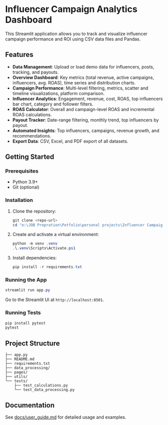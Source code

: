 # Influencer Campaign Analytics Dashboard

This Streamlit application allows you to track and visualize influencer campaign performance and ROI using CSV data files and Pandas.

## Features

- **Data Management**: Upload or load demo data for influencers, posts, tracking, and payouts.
- **Overview Dashboard**: Key metrics (total revenue, active campaigns, influencers, avg. ROAS), time series and distribution charts.
- **Campaign Performance**: Multi-level filtering, metrics, scatter and timeline visualizations, platform comparison.
- **Influencer Analytics**: Engagement, revenue, cost, ROAS, top influencers bar chart, category and follower filters.
- **ROAS Calculator**: Overall and campaign-level ROAS and incremental ROAS calculations.
- **Payout Tracker**: Date-range filtering, monthly trend, top influencers by payout.
- **Automated Insights**: Top influencers, campaigns, revenue growth, and recommendations.
- **Export Data**: CSV, Excel, and PDF export of all datasets.

## Getting Started

### Prerequisites

- Python 3.9+
- Git (optional)

### Installation

1. Clone the repository:
   ```powershell
   git clone <repo-url>
   cd "e:\JOB Prepration\Potfolio\personal projects\Influencer Campaign Analytics"
   ```
2. Create and activate a virtual environment:
   ```powershell
   python -m venv .venv
   .\.venv\Scripts\Activate.ps1
   ```
3. Install dependencies:
   ```powershell
   pip install -r requirements.txt
   ```

### Running the App

```powershell
streamlit run app.py
```

Go to the Streamlit UI at `http://localhost:8501`.

### Running Tests

```powershell
pip install pytest
pytest
```

## Project Structure

```
├── app.py
├── README.md
├── requirements.txt
├── data_processing/
├── pages/
├── utils/
└── tests/
    ├── test_calculations.py
    └── test_data_processing.py
```

## Documentation

See [docs/user_guide.md](docs/user_guide.md) for detailed usage and examples.
